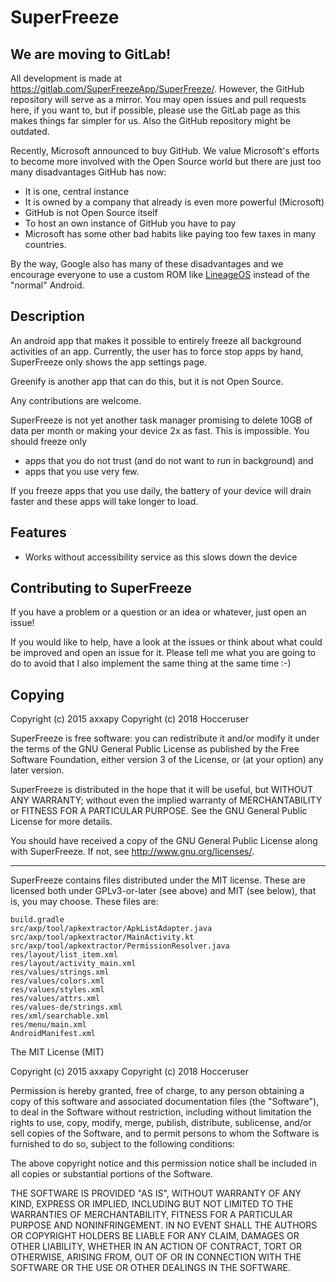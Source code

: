 SuperFreeze
===========

We are moving to GitLab!
------------------------

All development is made at https://gitlab.com/SuperFreezeApp/SuperFreeze/. 
However, the GitHub repository will serve as a mirror. You may open issues and pull requests here, if you want to, but if possible, please use the GitLab page as this makes things far simpler for us. Also the GitHub repository might be outdated.

Recently, Microsoft announced to buy GitHub. We value Microsoft's efforts to become more involved with the Open Source world but there are just too many disadvantages GitHub has now:

* It is one, central instance
* It is owned by a company that already is even more powerful (Microsoft)
* GitHub is not Open Source itself
* To host an own instance of GitHub you have to pay
* Microsoft has some other bad habits like paying too few taxes in many countries.

By the way, Google also has many of these disadvantages and we encourage everyone to use a custom ROM like [LineageOS](https://lineageos.org/) instead of the "normal" Android.

Description
-----------

An android app that makes it possible to entirely freeze all background activities of an app.
Currently, the user has to force stop apps by hand, SuperFreeze only shows the app settings page.

Greenify is another app that can do this, but it is not Open Source.

Any contributions are welcome.

SuperFreeze is not yet another task manager promising to delete 10GB of data per month or making your device 2x as fast. This is impossible. You should freeze only
* apps that you do not trust (and do not want to run in background) and 
* apps that you use very few.

If you freeze apps that you use daily, the battery of your device will drain faster and these apps will take longer to load.

Features
--------

* Works without accessibility service as this slows down the device

Contributing to SuperFreeze
------------

If you have a problem or a question or an idea or whatever, just open an issue!

If you would like to help, have a look at the issues or think about what could be improved and open an issue for it. Please tell me what you are going to do to avoid that I also implement the same thing at the same time :-)


Copying
-------

Copyright (c) 2015 axxapy
Copyright (c) 2018 Hocceruser

SuperFreeze is free software: you can redistribute it and/or modify
it under the terms of the GNU General Public License as published by
the Free Software Foundation, either version 3 of the License, or
(at your option) any later version.

SuperFreeze is distributed in the hope that it will be useful,
but WITHOUT ANY WARRANTY; without even the implied warranty of
MERCHANTABILITY or FITNESS FOR A PARTICULAR PURPOSE.  See the
GNU General Public License for more details.

You should have received a copy of the GNU General Public License
along with SuperFreeze.  If not, see <http://www.gnu.org/licenses/>.


------------------------------------------------------------------

SuperFreeze contains files distributed under the MIT license. These are licensed both under GPLv3-or-later (see above) and MIT (see below), that is, you may choose. These files are:

```
build.gradle
src/axp/tool/apkextractor/ApkListAdapter.java
src/axp/tool/apkextractor/MainActivity.kt
src/axp/tool/apkextractor/PermissionResolver.java
res/layout/list_item.xml
res/layout/activity_main.xml
res/values/strings.xml
res/values/colors.xml
res/values/styles.xml
res/values/attrs.xml
res/values-de/strings.xml
res/xml/searchable.xml
res/menu/main.xml
AndroidManifest.xml
```

The MIT License (MIT)

Copyright (c) 2015 axxapy
Copyright (c) 2018 Hocceruser

Permission is hereby granted, free of charge, to any person obtaining a copy
of this software and associated documentation files (the "Software"), to deal
in the Software without restriction, including without limitation the rights
to use, copy, modify, merge, publish, distribute, sublicense, and/or sell
copies of the Software, and to permit persons to whom the Software is
furnished to do so, subject to the following conditions:

The above copyright notice and this permission notice shall be included in all
copies or substantial portions of the Software.

THE SOFTWARE IS PROVIDED "AS IS", WITHOUT WARRANTY OF ANY KIND, EXPRESS OR
IMPLIED, INCLUDING BUT NOT LIMITED TO THE WARRANTIES OF MERCHANTABILITY,
FITNESS FOR A PARTICULAR PURPOSE AND NONINFRINGEMENT. IN NO EVENT SHALL THE
AUTHORS OR COPYRIGHT HOLDERS BE LIABLE FOR ANY CLAIM, DAMAGES OR OTHER
LIABILITY, WHETHER IN AN ACTION OF CONTRACT, TORT OR OTHERWISE, ARISING FROM,
OUT OF OR IN CONNECTION WITH THE SOFTWARE OR THE USE OR OTHER DEALINGS IN THE
SOFTWARE.
